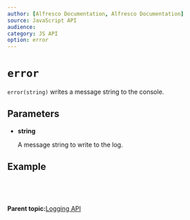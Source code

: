```yaml
---
author: [Alfresco Documentation, Alfresco Documentation]
source: JavaScript API
audience: 
category: JS API
option: error
---
```


# `error`

`error(string)` writes a message string to the console.

## Parameters

-   **string**

    A message string to write to the log.


## Example

```

         
      
```

**Parent topic:**[Logging API](../references/API-JS-Logging.md)

